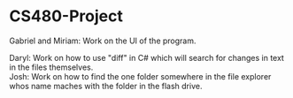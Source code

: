 # CS480-Project

Gabriel and Miriam:
  Work on the UI of the program.
  
Daryl: Work on how to use "diff" in C# which will search for changes in text in the files themselves.  
Josh: Work on how to find the one folder somewhere in the file explorer whos name maches with the folder in the flash drive.
